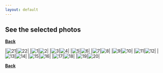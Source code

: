 ```yaml
---
layout: default
---
```


## See the selected photos

**[Back](./)**


|![21](../assets/img/gallery/21.jpg)|![22](../assets/img/gallery/22.jpg)|
|![1](../assets/img/gallery/1.jpg)|![2](../assets/img/gallery/2.jpg)|
|![3](../assets/img/gallery/3.jpg)|![4](../assets/img/gallery/4.jpg)|
|![5](../assets/img/gallery/5.jpg)|![6](../assets/img/gallery/6.jpg)|
|![7](../assets/img/gallery/7.jpg)|![8](../assets/img/gallery/8.jpg)|
|![9](../assets/img/gallery/9.jpg)|![10](../assets/img/gallery/10.jpg)|
|![11](../assets/img/gallery/11.jpg)|![12](../assets/img/gallery/12.jpg)|
|![13](../assets/img/gallery/13.jpg)|![14](../assets/img/gallery/14.jpg)|
|![15](../assets/img/gallery/15.jpg)|![16](../assets/img/gallery/16.jpg)|
|![17](../assets/img/gallery/17.jpg)|![18](../assets/img/gallery/18.jpg)|
|![19](../assets/img/gallery/19.jpg)|![20](../assets/img/gallery/20.jpg)|

**[Back](./)**